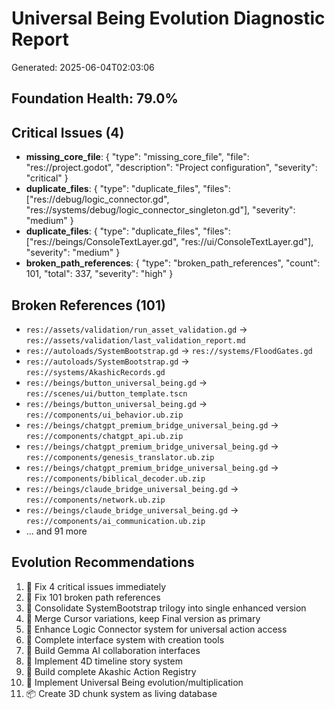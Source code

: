 # Universal Being Evolution Diagnostic Report

Generated: 2025-06-04T02:03:06

## Foundation Health: 79.0%

## Critical Issues (4)

- **missing_core_file**: { "type": "missing_core_file", "file": "res://project.godot", "description": "Project configuration", "severity": "critical" }
- **duplicate_files**: { "type": "duplicate_files", "files": ["res://debug/logic_connector.gd", "res://systems/debug/logic_connector_singleton.gd"], "severity": "medium" }
- **duplicate_files**: { "type": "duplicate_files", "files": ["res://beings/ConsoleTextLayer.gd", "res://ui/ConsoleTextLayer.gd"], "severity": "medium" }
- **broken_path_references**: { "type": "broken_path_references", "count": 101, "total": 337, "severity": "high" }

## Broken References (101)

- `res://assets/validation/run_asset_validation.gd` → `res://assets/validation/last_validation_report.md`
- `res://autoloads/SystemBootstrap.gd` → `res://systems/FloodGates.gd`
- `res://autoloads/SystemBootstrap.gd` → `res://systems/AkashicRecords.gd`
- `res://beings/button_universal_being.gd` → `res://scenes/ui/button_template.tscn`
- `res://beings/button_universal_being.gd` → `res://components/ui_behavior.ub.zip`
- `res://beings/chatgpt_premium_bridge_universal_being.gd` → `res://components/chatgpt_api.ub.zip`
- `res://beings/chatgpt_premium_bridge_universal_being.gd` → `res://components/genesis_translator.ub.zip`
- `res://beings/chatgpt_premium_bridge_universal_being.gd` → `res://components/biblical_decoder.ub.zip`
- `res://beings/claude_bridge_universal_being.gd` → `res://components/network.ub.zip`
- `res://beings/claude_bridge_universal_being.gd` → `res://components/ai_communication.ub.zip`
- ... and 91 more

## Evolution Recommendations

1. 🚨 Fix 4 critical issues immediately
2. 🔗 Fix 101 broken path references
3. 🔄 Consolidate SystemBootstrap trilogy into single enhanced version
4. 🎯 Merge Cursor variations, keep Final version as primary
5. 🔌 Enhance Logic Connector system for universal action access
6. 🎨 Complete interface system with creation tools
7. 🤖 Build Gemma AI collaboration interfaces
8. 📖 Implement 4D timeline story system
9. 🌌 Build complete Akashic Action Registry
10. 🔮 Implement Universal Being evolution/multiplication
11. 📦 Create 3D chunk system as living database
